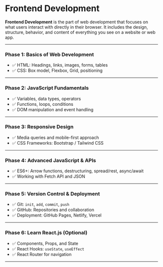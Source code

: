 # Frontend Development 

**Frontend Development** is the part of web development that focuses on what users interact with directly in their browser. It includes the design, structure, behavior, and content of everything you see on a website or web app.

---



### Phase 1: Basics of Web Development
- ✅ HTML: Headings, links, images, forms, tables
- ✅ CSS: Box model, Flexbox, Grid, positioning


---

### Phase 2: JavaScript Fundamentals
- ✅ Variables, data types, operators
- ✅ Functions, loops, conditions
- ✅ DOM manipulation and event handling


---

### Phase 3: Responsive Design
- ✅ Media queries and mobile-first approach
- ✅ CSS Frameworks: Bootstrap / Tailwind CSS


---

### Phase 4: Advanced JavaScript & APIs
- ✅ ES6+: Arrow functions, destructuring, spread/rest, async/await
- ✅ Working with Fetch API and JSON


---

### Phase 5: Version Control & Deployment
- ✅ Git: `init`, `add`, `commit`, `push`
- ✅ GitHub: Repositories and collaboration
- ✅ Deployment: GitHub Pages, Netlify, Vercel

---

### Phase 6: Learn React.js (Optional)
- ✅ Components, Props, and State
- ✅ React Hooks: `useState`, `useEffect`
- ✅ React Router for navigation


---



